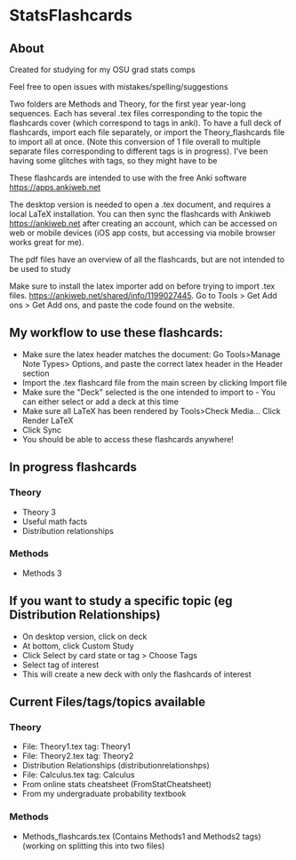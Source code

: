 # StatsFlashcards

## About

Created for studying for my OSU grad stats comps

Feel free to open issues with mistakes/spelling/suggestions

Two folders are Methods and Theory, for the first year year-long sequences. Each has several .tex files corresponding to the topic the flashcards cover (which correspond to tags in anki). To have a full deck of flashcards, import each file separately, or import the Theory_flashcards file to import all at once. (Note this conversion of 1 file overall to multiple separate files corresponding to different tags is in progress). I've been having some glitches with tags, so they might have to be

These flashcards are intended to use with the free Anki software https://apps.ankiweb.net

The desktop version is needed to open a .tex document, and requires a local LaTeX installation. You can then sync the flashcards with Ankiweb https://ankiweb.net after creating an account, which can be accessed on web or mobile devices (iOS app costs, but accessing via mobile browser works great for me).

The pdf files have an overview of all the flashcards, but are not intended to be used to study

Make sure to install the latex importer add on before trying to import .tex files. https://ankiweb.net/shared/info/1199027445. Go to Tools > Get Add ons > Get Add ons, and paste the code found on the website.


## My workflow to use these flashcards:
- Make sure the latex header matches the document: Go Tools>Manage Note Types> Options, and paste the correct latex header in the Header section
- Import the .tex flashcard file from the main screen by clicking Import file
- Make sure the "Deck" selected is the one intended to import to - You can either select or add a deck at this time
- Make sure all LaTeX has been rendered by Tools>Check Media... Click Render LaTeX
- Click Sync
- You should be able to access these flashcards anywhere!



## In progress flashcards
### Theory
 - Theory 3
 - Useful math facts
 - Distribution relationships

### Methods
 - Methods 3

## If you want to study a specific topic (eg Distribution Relationships)
 - On desktop version, click on deck
 - At bottom, click Custom Study
 - Click Select by card state or tag > Choose Tags
 - Select tag of interest
 - This will create a new deck with only the flashcards of interest

## Current Files/tags/topics available

### Theory
 - File: Theory1.tex tag: Theory1
 - File: Theory2.tex tag: Theory2
 - Distribution Relationships (distributionrelationshps)
 - File: Calculus.tex tag: Calculus
 - From online stats cheatsheet (FromStatCheatsheet)
 - From my undergraduate probability textbook

### Methods

- Methods_flashcards.tex (Contains Methods1 and Methods2 tags)(working on splitting this into two files)
